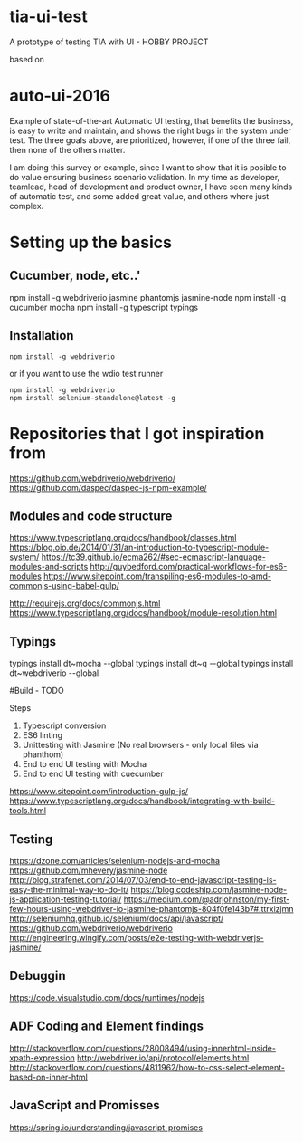 # tia-ui-test
A prototype of testing TIA with UI - HOBBY PROJECT

based on 
# auto-ui-2016
Example of state-of-the-art Automatic UI testing, that benefits the business, is easy to write and maintain, and shows the right bugs in the system under test.
The three goals above, are prioritized, however, if one of the three fail, then none of the others matter.


I am doing this survey or example, since I want to show that it is posible to do value ensuring business scenario validation. 
In my time as developer, teamlead, head of development and product owner, I have seen many kinds of automatic test, and some added great value, and others where just complex.

# Setting up the basics
## Cucumber, node, etc..'

npm install -g webdriverio jasmine phantomjs jasmine-node
npm install -g cucumber mocha
npm install -g typescript typings

## Installation

```shell
npm install -g webdriverio
```

or if you want to use the wdio test runner

```shell
npm install -g webdriverio
npm install selenium-standalone@latest -g
```

# Repositories that I got inspiration from

https://github.com/webdriverio/webdriverio/
https://github.com/daspec/daspec-js-npm-example/


## Modules and code structure
https://www.typescriptlang.org/docs/handbook/classes.html
https://blog.oio.de/2014/01/31/an-introduction-to-typescript-module-system/ 
https://tc39.github.io/ecma262/#sec-ecmascript-language-modules-and-scripts
http://guybedford.com/practical-workflows-for-es6-modules
https://www.sitepoint.com/transpiling-es6-modules-to-amd-commonjs-using-babel-gulp/ 

http://requirejs.org/docs/commonjs.html
https://www.typescriptlang.org/docs/handbook/module-resolution.html

## Typings

typings install dt~mocha --global
typings install dt~q --global
typings install dt~webdriverio --global





#Build - TODO

Steps
1) Typescript conversion
2) ES6 linting
3) Unittesting with Jasmine (No real browsers - only local files via phanthom)
4) End to end UI testing with Mocha
5) End to end UI testing with cuecumber

https://www.sitepoint.com/introduction-gulp-js/
https://www.typescriptlang.org/docs/handbook/integrating-with-build-tools.html 

## Testing
https://dzone.com/articles/selenium-nodejs-and-mocha
https://github.com/mhevery/jasmine-node
http://blog.strafenet.com/2014/07/03/end-to-end-javascript-testing-is-easy-the-minimal-way-to-do-it/
https://blog.codeship.com/jasmine-node-js-application-testing-tutorial/
https://medium.com/@adrjohnston/my-first-few-hours-using-webdriver-io-jasmine-phantomjs-804f0fe143b7#.ttrxizjmn
http://seleniumhq.github.io/selenium/docs/api/javascript/
https://github.com/webdriverio/webdriverio
http://engineering.wingify.com/posts/e2e-testing-with-webdriverjs-jasmine/


## Debuggin
https://code.visualstudio.com/docs/runtimes/nodejs

## ADF Coding and Element findings
http://stackoverflow.com/questions/28008494/using-innerhtml-inside-xpath-expression
http://webdriver.io/api/protocol/elements.html
http://stackoverflow.com/questions/4811962/how-to-css-select-element-based-on-inner-html


## JavaScript and Promisses
https://spring.io/understanding/javascript-promises
